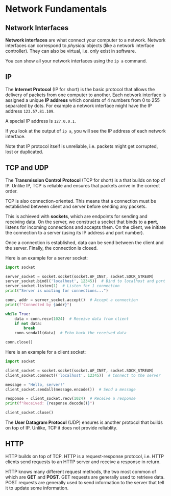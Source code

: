# Network Fundamentals

## Network Interfaces

**Network interfaces** are what connect your computer to a network.
Network interfaces can correspond to _physical_ objects (like a network interface controller).
They can also be virtual, i.e. only exist in software.

You can show all your network interfaces using the `ip a` command.

## IP

The **Internet Protocol** (IP for short) is the basic protocol that allows the delivery of packets from one computer to another.
Each network interface is assigned a unique **IP address** which consists of 4 numbers from 0 to 255 separated by dots.
For example a network interface might have the IP address `123.57.81.109`.

A special IP address is `127.0.0.1`.

If you look at the output of `ip a`, you will see the IP address of each network interface.

Note that IP protocol itself is unreliable, i.e. packets might get corrupted, lost or duplicated.

## TCP and UDP

The **Transmission Control Protocol** (TCP for short) is a that builds on top of IP.
Unlike IP, TCP is reliable and ensures that packets arrive in the correct order.

TCP is also connection-oriented.
This means that a connection must be established between client and server before sending any packets.

This is achieved with **sockets**, which are endpoints for sending and receiving data.
On the server, we construct a socket that binds to a **port**, listens for incoming connections and accepts them.
On the client, we initiate the connection to a server (using its IP address and port number).

Once a connection is established, data can be send between the client and the server.
Finally, the connection is closed.

Here is an example for a server socket:

```python
import socket

server_socket = socket.socket(socket.AF_INET, socket.SOCK_STREAM)
server_socket.bind(('localhost', 12345))  # Bind to localhost and port 12345
server_socket.listen(1)  # Listen for 1 connection
print("Server is waiting for connections...")

conn, addr = server_socket.accept()  # Accept a connection
print(f"Connected by {addr}")

while True:
    data = conn.recv(1024)  # Receive data from client
    if not data:
        break
    conn.sendall(data)  # Echo back the received data

conn.close()
```

Here is an example for a client socket:

```python
import socket

client_socket = socket.socket(socket.AF_INET, socket.SOCK_STREAM)
client_socket.connect(('localhost', 12345))  # Connect to the server

message = "Hello, server!"
client_socket.sendall(message.encode())  # Send a message

response = client_socket.recv(1024)  # Receive a response
print(f"Received: {response.decode()}")

client_socket.close()
```

The **User Datagram Protocol** (UDP) ensures is another protocol that builds on top of IP.
Unlike, TCP it does not provide reliablity.

## HTTP

HTTP builds on top of TCP.
HTTP is a request-response protocol, i.e. HTTP clients send requests to an HTTP server and receive a response in return.

HTTP knows many different request methods, the two most common of which are **GET** and **POST**.
GET requests are generally used to retrieve data.
POST requests are generally used to send information to the server that tell it to update some information.
